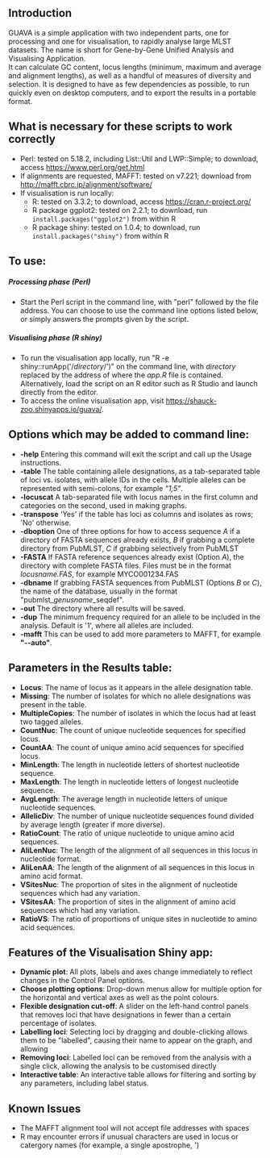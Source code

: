 ## Introduction
GUAVA is a simple application with two independent parts, one for processing and one for visualisation, to rapidly analyse large MLST datasets.
The name is short for Gene-by-Gene Unified Analysis and Visualising Application.  
It can calculate GC content, locus lengths (minimum, maximum and average and alignment lengths), as well as a handful of measures of diversity and selection. 
It is designed to have as few dependencies as possible, to run quickly even on desktop computers, and to export the results in a portable format. 

## What is necessary for these scripts to work correctly
+ Perl: tested on 5.18.2, including List::Util and LWP::Simple; to download, access https://www.perl.org/get.html
+ If alignments are requested, MAFFT: tested on v7.221; download from http://mafft.cbrc.jp/alignment/software/ 
+ If visualisation is run locally: 
  + R: tested on 3.3.2; to download, access https://cran.r-project.org/
  + R package ggplot2: tested on 2.2.1; to download, run ```install.packages("ggplot2")``` from within R
  + R package shiny: tested on 1.0.4; to download, run ```install.packages("shiny")``` from within R

## To use:
##### Processing phase (Perl)
+ Start the Perl script in the command line, with "perl" followed by the file address. You can choose to use the command line options listed below, or simply answers the prompts given by the script. 
##### Visualising phase (R shiny)
+ To run the visualisation app locally, run "R -e shiny::runApp('/*directory*/')" on the command line, with *directory* replaced by the address of where the *app.R* file is contained. Alternatively, load the script on an R editor such as R Studio and launch directly from the editor. 
+ To access the online visualisation app, visit https://shauck-zoo.shinyapps.io/guava/. 

## Options which may be added to command line:
+ **-help**
Entering this command will exit the script and call up the Usage instructions.
+ **-table**
The table containing allele designations, as a tab-separated table of loci vs. isolates, with allele IDs in the cells. Multiple alleles can be represented with semi-colons, for example *"1;5"*.  
+ **-locuscat**
A tab-separated file with locus names in the first column and categories on the second, used in making graphs.
+ **-transpose**
'Yes' if the table has loci as columns and isolates as rows; 'No' otherwise.  
+ **-dboption**
One of three options for how to access sequence *A* if a directory of FASTA sequences already exists, *B* if grabbing a complete directory from PubMLST, *C* if grabbing selectively from PubMLST
+ **-FASTA**
If FASTA reference sequences already exist (Option *A*), the directory with complete FASTA files. Files must be in the format *locusname.FAS*, for example MYCO001234.FAS  
+ **-dbname**
If grabbing FASTA sequences from PubMLST (Options *B* or *C*), the name of the database, usually in the format "pubmlst\_*genusname*\_seqdef".
+ **-out**
The directory where all results will be saved.
+ **-dup**
The minimum frequency required for an allele to be included in the analysis. Default is '1', where all alleles are included.
+ **-mafft**
This can be used to add more parameters to MAFFT, for example **"--auto"**.


## Parameters in the Results table:
+ **Locus**: The name of locus as it appears in the allele designation table. 
+ **Missing**: The number of isolates for which no allele designations was present in the table. 
+ **MultipleCopies**: The number of isolates in which the locus had at least two tagged alleles.
+ **CountNuc**: The count of unique nucleotide sequences for specified locus.  
+ **CountAA**: The count of unique amino acid sequences for specified locus.
+ **MinLength**: The length in nucleotide letters of shortest nucleotide sequence.
+ **MaxLength**: The length in nucleotide letters of longest nucleotide sequence.
+ **AvgLength**: The average length in nucleotide letters of unique nucleotide sequences.
+ **AllelicDiv**: The number of unique nucleotide sequences found divided by average length (greater if more diverse). 
+ **RatioCount**: The ratio of unique nucleotide to unique amino acid sequences.
+ **AliLenNuc**: The length of the alignment of all sequences in this locus in nucleotide format. 
+ **AliLenAA**: The length of the alignment of all sequences in this locus in amino acid format. 
+ **VSitesNuc**: The proportion of sites in the alignment of nucleotide sequences which had any variation. 
+ **VSitesAA**: The proportion of sites in the alignment of amino acid sequences which had any variation. 
+ **RatioVS**: The ratio of proportions of unique sites in nucleotide to amino acid sequences. 


## Features of the Visualisation Shiny app:
+ **Dynamic plot**: All plots, labels and axes change immediately to reflect changes in the Control Panel options.
+ **Choose plotting options**: Drop-down menus allow for multiple option for the horizontal and vertical axes as well as the point colours.
+ **Flexible designation cut-off**: A slider on the left-hand control panels that removes loci that have designations in fewer than a certain percentage of isolates. 
+ **Labelling loci**: Selecting loci by dragging and double-clicking allows them to be "labelled", causing their name to appear on the graph, and allowing 
+ **Removing loci**: Labelled loci can be removed from the analysis with a single click, allowing the analysis to be customised directly
+ **Interactive table**: An interactive table allows for filtering and sorting by any parameters, including label status. 


## Known Issues
+ The MAFFT alignment tool will not accept file addresses with spaces 
+ R may encounter errors if unusual characters are used in locus or catergory names (for example, a single apostrophe, ')  
